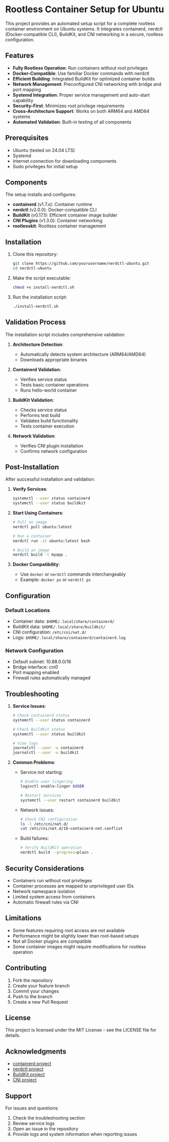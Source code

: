 # Rootless Container Setup for Ubuntu

This project provides an automated setup script for a complete rootless container environment on Ubuntu systems. It integrates containerd, nerdctl (Docker-compatible CLI), BuildKit, and CNI networking in a secure, rootless configuration.

## Features

- **Fully Rootless Operation**: Run containers without root privileges
- **Docker-Compatible**: Use familiar Docker commands with nerdctl
- **Efficient Building**: Integrated BuildKit for optimized container builds
- **Network Management**: Preconfigured CNI networking with bridge and port mapping
- **Systemd Integration**: Proper service management and auto-start capability
- **Security-First**: Minimizes root privilege requirements
- **Cross-Architecture Support**: Works on both ARM64 and AMD64 systems
- **Automated Validation**: Built-in testing of all components

## Prerequisites

- Ubuntu (tested on 24.04 LTS)
- Systemd
- Internet connection for downloading components
- Sudo privileges for initial setup

## Components

The setup installs and configures:

- **containerd** (v1.7.x): Container runtime
- **nerdctl** (v2.0.0): Docker-compatible CLI
- **BuildKit** (v0.17.1): Efficient container image builder
- **CNI Plugins** (v1.3.0): Container networking
- **rootlesskit**: Rootless container management

## Installation

1. Clone this repository:
   ```bash
   git clone https://github.com/yourusername/nerdctl-ubuntu.git
   cd nerdctl-ubuntu
   ```

2. Make the script executable:
   ```bash
   chmod +x install-nerdctl.sh
   ```

3. Run the installation script:
   ```bash
   ./install-nerdctl.sh
   ```

## Validation Process

The installation script includes comprehensive validation:

1. **Architecture Detection**:
   - Automatically detects system architecture (ARM64/AMD64)
   - Downloads appropriate binaries

2. **Containerd Validation**:
   - Verifies service status
   - Tests basic container operations
   - Runs hello-world container

3. **BuildKit Validation**:
   - Checks service status
   - Performs test build
   - Validates build functionality
   - Tests container execution

4. **Network Validation**:
   - Verifies CNI plugin installation
   - Confirms network configuration

## Post-Installation

After successful installation and validation:

1. **Verify Services**:
   ```bash
   systemctl --user status containerd
   systemctl --user status buildkit
   ```

2. **Start Using Containers**:
   ```bash
   # Pull an image
   nerdctl pull ubuntu:latest
   
   # Run a container
   nerdctl run -it ubuntu:latest bash
   
   # Build an image
   nerdctl build -t myapp .
   ```

3. **Docker Compatibility**:
   - Use `docker` or `nerdctl` commands interchangeably
   - Example: `docker ps` or `nerdctl ps`

## Configuration

### Default Locations
- Container data: `$HOME/.local/share/containerd/`
- BuildKit data: `$HOME/.local/share/buildkit/`
- CNI configuration: `/etc/cni/net.d/`
- Logs: `$HOME/.local/share/containerd/containerd.log`

### Network Configuration
- Default subnet: 10.88.0.0/16
- Bridge interface: cni0
- Port mapping enabled
- Firewall rules automatically managed

## Troubleshooting

1. **Service Issues**:
   ```bash
   # Check containerd status
   systemctl --user status containerd
   
   # Check BuildKit status
   systemctl --user status buildkit
   
   # View logs
   journalctl --user -u containerd
   journalctl --user -u buildkit
   ```

2. **Common Problems**:
   - Service not starting:
     ```bash
     # Enable user lingering
     loginctl enable-linger $USER
     
     # Restart services
     systemctl --user restart containerd buildkit
     ```
   
   - Network issues:
     ```bash
     # Check CNI configuration
     ls -l /etc/cni/net.d/
     cat /etc/cni/net.d/10-containerd-net.conflist
     ```

   - Build failures:
     ```bash
     # Verify BuildKit operation
     nerdctl build --progress=plain .
     ```

## Security Considerations

- Containers run without root privileges
- Container processes are mapped to unprivileged user IDs
- Network namespace isolation
- Limited system access from containers
- Automatic firewall rules via CNI

## Limitations

- Some features requiring root access are not available
- Performance might be slightly lower than root-based setups
- Not all Docker plugins are compatible
- Some container images might require modifications for rootless operation

## Contributing

1. Fork the repository
2. Create your feature branch
3. Commit your changes
4. Push to the branch
5. Create a new Pull Request

## License

This project is licensed under the MIT License - see the LICENSE file for details.

## Acknowledgments

- [containerd project](https://containerd.io)
- [nerdctl project](https://github.com/containerd/nerdctl)
- [BuildKit project](https://github.com/moby/buildkit)
- [CNI project](https://github.com/containernetworking/cni)

## Support

For issues and questions:
1. Check the troubleshooting section
2. Review service logs
3. Open an issue in the repository
4. Provide logs and system information when reporting issues
